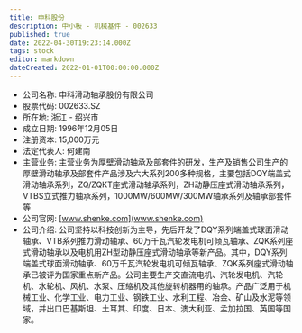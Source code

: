 ```yaml
---
title: 申科股份
description: 中小板 - 机械基件 - 002633
published: true
date: 2022-04-30T19:23:14.000Z
tags: stock
editor: markdown
dateCreated: 2022-01-01T00:00:00.000Z
---
```


- 公司名称: 申科滑动轴承股份有限公司
- 股票代码: 002633.SZ
- 所在地: 浙江 - 绍兴市
- 成立日期: 1996年12月05日
- 注册资本: 15,000万元
- 法定代表人: 何建南
- 主营业务: 主营业务为厚壁滑动轴承及部套件的研发，生产及销售公司生产的厚壁滑动轴承及部套件产品涉及六大系列200多种规格，主要包括DQY端盖式滑动轴承系列，ZQ/ZQKT座式滑动轴承系列，ZH动静压座式滑动轴承系列，VTBS立式推力轴承系列，1000MW/600MW/300MW轴承系列及轴承部套件等
- 公司官网: [www.shenke.com](www.shenke.com)
- 公司介绍: 公司坚持以科技创新为主导，先后开发了DQY系列端盖式球面滑动轴承、VTB系列推力滑动轴承、60万千瓦汽轮发电机可倾瓦轴承、ZQK系列座式滑动轴承以及电机用ZH型动静压座式滑动轴承等新产品。其中，DQY系列端盖式球面滑动轴承、60万千瓦汽轮发电机可倾瓦轴承、ZQK系列座式滑动轴承已被评为国家重点新产品。公司主要生产交直流电机、汽轮发电机、汽轮机、水轮机、风机、水泵、压缩机及其他旋转机器用的轴承。产品广泛用于机械工业、化学工业、电力工业、钢铁工业、水利工程、冶金、矿山及水泥等领域，并出口巴基斯坦、土耳其、印度、日本、澳大利亚、孟加拉国、英国等国家。


